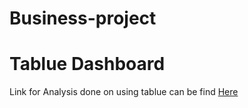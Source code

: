 # Business-project


# Tablue Dashboard

Link for Analysis done on using tablue can be find [Here](https://public.tableau.com/app/profile/yordanos.woldebirhan/viz/Instacart_data_analysis/Dashboard1)
